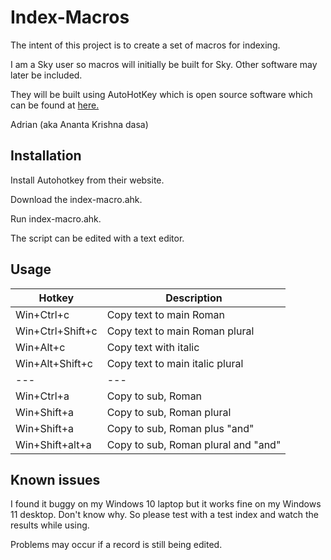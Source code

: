 # Index-Macros

The intent of this project is to create a set of macros for indexing. 

I am a Sky user so macros will initially be built for Sky. Other software may later be included. 

They will be built using AutoHotKey which is open source software which can be found at [here.](https://www.autohotkey.com/)

Adrian (aka Ananta Krishna dasa)

## Installation

Install Autohotkey from their website.

Download the index-macro.ahk.

Run index-macro.ahk.

The script can be edited with a text editor.

## Usage

| Hotkey | Description |
| --- | --- |
| Win+Ctrl+c | Copy text to main Roman |
| Win+Ctrl+Shift+c | Copy text to main Roman plural |
| Win+Alt+c | Copy text with italic |
| Win+Alt+Shift+c | Copy text to main italic plural |
| --- | --- |
| Win+Ctrl+a | Copy to sub, Roman |
| Win+Shift+a | Copy to sub, Roman plural |
| Win+Shift+a | Copy to sub, Roman plus "and" |
| Win+Shift+alt+a | Copy to sub, Roman plural and "and" |

## Known issues

I found it buggy on my Windows 10 laptop but it works fine on my Windows 11 desktop. Don't know why. So please test with a test index and watch the results while using. 

Problems may occur if a record is still being edited. 


